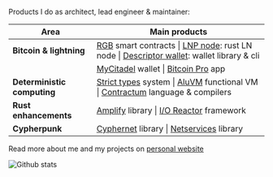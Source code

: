 Products I do as architect, lead engineer & maintainer:

| Area | Main products |
| ---- | ------------- |
| **Bitcoin & lightning** | [RGB] smart contracts \| [LNP node]: rust LN node \| [Descriptor wallet]: wallet library & cli|
| | [MyCitadel] wallet \| [Bitcoin Pro] app |
| **Deterministic computing** | [Strict types] system \| [AluVM] functional VM \| [Contractum] language & compilers |
| **Rust enhancements** | [Amplify] library \| [I/O Reactor] framework |
| **Cypherpunk** | [Cyphernet] library \| [Netservices] library |

Read more about me and my projects on [personal website](https://dr.orlovsky.ch)

![Github stats](https://github-readme-stats.vercel.app/api?username=dr-orlovsky&count_private=true&show_icons=true&theme=transparent)

[RGB]: https://rgb.tech
[LNP node]: https://github.com/LNP-WG/lnp-node
[Descriptor wallet]: https://github.com/BP-WG/descriptor-wallet
[Strict types]: https://www.strict-types.org
[Contractum]: https://www.contractum.org
[AluVM]: https://www.aluvm.org
[Amplify]: https://github.com/rust-amplify
[I/O Reactor]: https://github.com/rust-amplify/io-reactor
[Cyphernet]: https://github.com/cyphernet-dao/rust-cyphernet
[Netservices]: https://github.com/cyphernet-dao/rust-netservices
[MyCitadel]: https://mycitadel.io
[Bitcoin Pro]: https://github.com/pandora-prime/bitcoin-pro
